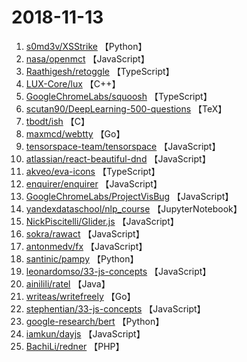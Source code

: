 # 2018-11-13

1. [s0md3v/XSStrike](https://github.com/s0md3v/XSStrike) 【Python】
2. [nasa/openmct](https://github.com/nasa/openmct) 【JavaScript】
3. [Raathigesh/retoggle](https://github.com/Raathigesh/retoggle) 【TypeScript】
4. [LUX-Core/lux](https://github.com/LUX-Core/lux) 【C++】
5. [GoogleChromeLabs/squoosh](https://github.com/GoogleChromeLabs/squoosh) 【TypeScript】
6. [scutan90/DeepLearning-500-questions](https://github.com/scutan90/DeepLearning-500-questions) 【TeX】
7. [tbodt/ish](https://github.com/tbodt/ish) 【C】
8. [maxmcd/webtty](https://github.com/maxmcd/webtty) 【Go】
9. [tensorspace-team/tensorspace](https://github.com/tensorspace-team/tensorspace) 【JavaScript】
10. [atlassian/react-beautiful-dnd](https://github.com/atlassian/react-beautiful-dnd) 【JavaScript】
11. [akveo/eva-icons](https://github.com/akveo/eva-icons) 【TypeScript】
12. [enquirer/enquirer](https://github.com/enquirer/enquirer) 【JavaScript】
13. [GoogleChromeLabs/ProjectVisBug](https://github.com/GoogleChromeLabs/ProjectVisBug) 【JavaScript】
14. [yandexdataschool/nlp_course](https://github.com/yandexdataschool/nlp_course) 【JupyterNotebook】
15. [NickPiscitelli/Glider.js](https://github.com/NickPiscitelli/Glider.js) 【JavaScript】
16. [sokra/rawact](https://github.com/sokra/rawact) 【JavaScript】
17. [antonmedv/fx](https://github.com/antonmedv/fx) 【JavaScript】
18. [santinic/pampy](https://github.com/santinic/pampy) 【Python】
19. [leonardomso/33-js-concepts](https://github.com/leonardomso/33-js-concepts) 【JavaScript】
20. [ainilili/ratel](https://github.com/ainilili/ratel) 【Java】
21. [writeas/writefreely](https://github.com/writeas/writefreely) 【Go】
22. [stephentian/33-js-concepts](https://github.com/stephentian/33-js-concepts) 【JavaScript】
23. [google-research/bert](https://github.com/google-research/bert) 【Python】
24. [iamkun/dayjs](https://github.com/iamkun/dayjs) 【JavaScript】
25. [BachiLi/redner](https://github.com/BachiLi/redner) 【PHP】
